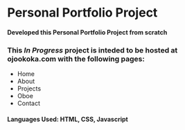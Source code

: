 # Personal Portfolio Project
#### Developed this Personal Portfolio Project from scratch 
### This ***In Progress*** project is inteded to be hosted at ojookoka.com with the following pages:
- Home
- About
- Projects
- Oboe
- Contact
#### **Languages Used**: HTML, CSS, Javascript
